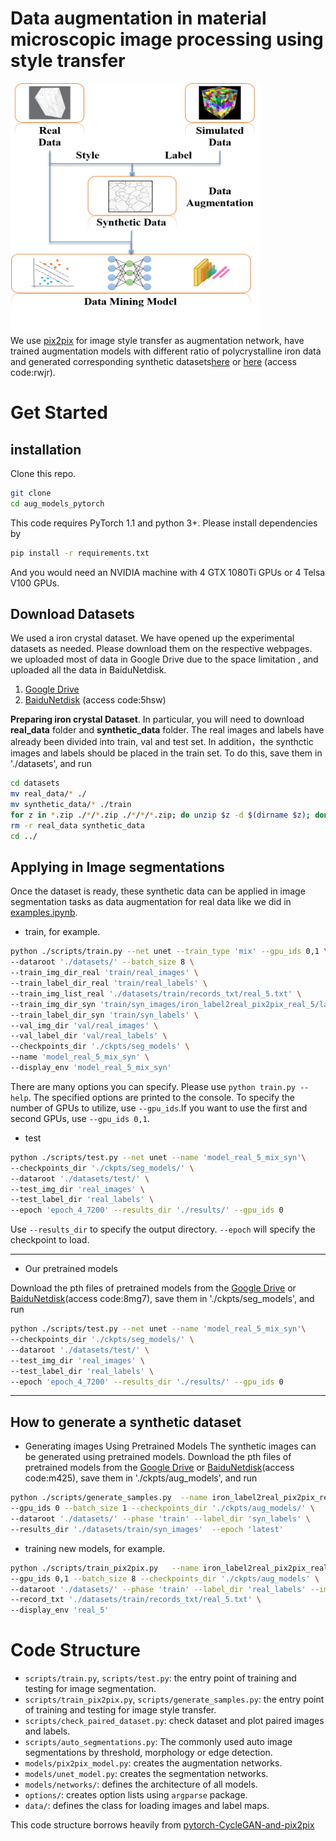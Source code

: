 # Data augmentation in material microscopic image processing using style transfer

<img src="./imgs/process.png" width="400" height="400" alt="data augmentation strategy"/><br>
We use [pix2pix](https://github.com/junyanz/pytorch-CycleGAN-and-pix2pix.git) for image style transfer as augmentation network, have trained augmentation models with different ratio of polycrystalline iron data and generated corresponding synthetic datasets[here](https://drive.google.com/drive/folders/1gaYX4draApnFKRZi5NSA0ggbBNoMimFP?usp=sharing) or [here](https://pan.baidu.com/s/1tdCBcQprOh9gFZuuqcPcOw) (access code:rwjr).

# Get Started
## installation
Clone this repo.
```bash
git clone
cd aug_models_pytorch
```
This code requires PyTorch 1.1 and python 3+. Please install dependencies by
```bash
pip install -r requirements.txt
```
And you would need an NVIDIA machine with 4 GTX 1080Ti GPUs or 4 Telsa V100 GPUs.

## Download Datasets
We used a iron crystal dataset. We have opened up the experimental datasets as needed. Please download them on the respective webpages. we uploaded most of data in Google Drive due to the space limitation , and uploaded all the data in BaiduNetdisk.
1. [Google Drive](https://drive.google.com/drive/folders/1DSePVowja0HyDmZ9g7Xlef4VW_YGqA_u?usp=sharing)
2. [BaiduNetdisk](https://pan.baidu.com/s/1Kdi-6-lJKI3c7prLRqVYVw) (access code:5hsw)

**Preparing iron crystal Dataset**. In particular, you will need to download **real_data** folder and **synthetic_data** folder. The real images and labels have already been divided into train, val and test set. In addition，the synthctic images and labels should be placed in the train set. To do this, save them in './datasets', and run
```bash
cd datasets
mv real_data/* ./
mv synthetic_data/* ./train
for z in *.zip ./*/*.zip ./*/*/*.zip; do unzip $z -d $(dirname $z); done
rm -r real_data synthetic_data
cd ../
```
## Applying in Image segmentations

Once the dataset is ready, these synthetic data can be applied in image segmentation tasks as data augmentation for real data like we did in [examples.ipynb](./examples.ipynb).

* train, for example.
```bash
python ./scripts/train.py --net unet --train_type 'mix' --gpu_ids 0,1 \
--dataroot './datasets/' --batch_size 8 \
--train_img_dir_real 'train/real_images' \
--train_label_dir_real 'train/real_labels' \
--train_img_list_real './datasets/train/records_txt/real_5.txt' \
--train_img_dir_syn 'train/syn_images/iron_label2real_pix2pix_real_5/latest' \
--train_label_dir_syn 'train/syn_labels' \
--val_img_dir 'val/real_images' \
--val_label_dir 'val/real_labels' \
--checkpoints_dir './ckpts/seg_models' \
--name 'model_real_5_mix_syn' \
--display_env 'model_real_5_mix_syn'
```
There are many options you can specify. Please use `python train.py --help`. The specified options are printed to the console. To specify the number of GPUs to utilize, use `--gpu_ids`.If you want to use the first and second GPUs, use `--gpu_ids 0,1`.

* test
```bash
python ./scripts/test.py --net unet --name 'model_real_5_mix_syn'\
--checkpoints_dir './ckpts/seg_models/' \
--dataroot './datasets/test/' \
--test_img_dir 'real_images' \
--test_label_dir 'real_labels' \
--epoch 'epoch_4_7200' --results_dir './results/' --gpu_ids 0
```
Use `--results_dir` to specify the output directory. `--epoch` will specify the checkpoint to load.
***
* Our pretrained models

Download the pth files of pretrained models from the [Google Drive](https://drive.google.com/drive/folders/1ZGARJIMT3nUw5pzw0ztD8Ql5OwS9aCW0?usp=sharing) or [BaiduNetdisk](https://pan.baidu.com/s/12I5YETYNTLCuhGsGR4205w)(access code:8mg7), save them in './ckpts/seg_models', and run
```bash
python ./scripts/test.py --net unet --name 'model_real_5_mix_syn'\
--checkpoints_dir './ckpts/seg_models/' \
--dataroot './datasets/test/' \
--test_img_dir 'real_images' \
--test_label_dir 'real_labels' \
--epoch 'epoch_4_7200' --results_dir './results/' --gpu_ids 0
```
***
## How to generate a synthetic dataset 
* Generating images Using Pretrained Models
The synthetic images can be generated using pretrained models.
Download the pth files of pretrained models from the [Google Drive](https://drive.google.com/drive/folders/152csoud9uHsxXEQNosucTPiWopFFAIFw?usp=sharing) or [BaiduNetdisk](https://pan.baidu.com/s/1jlx0aKRe4WA7JkbnQ8TMNg)(access code:m425), save them in './ckpts/aug_models', and run
```bash
python ./scripts/generate_samples.py  --name iron_label2real_pix2pix_real_5  --num_test 28800 \
--gpu_ids 0 --batch_size 1 --checkpoints_dir './ckpts/aug_models/' \
--dataroot './datasets/' --phase 'train' --label_dir 'syn_labels' \
--results_dir './datasets/train/syn_images'  --epoch 'latest'
```
* training new models, for example.
```bash
python ./scripts/train_pix2pix.py   --name iron_label2real_pix2pix_real_5 \
--gpu_ids 0,1 --batch_size 8 --checkpoints_dir './ckpts/aug_models' \
--dataroot './datasets/' --phase 'train' --label_dir 'real_labels' --image_dir 'real_images' \
--record_txt './datasets/train/records_txt/real_5.txt' \
--display_env 'real_5'
```
# Code Structure
- `scripts/train.py`, `scripts/test.py`: the entry point of training and testing for image segmentation.
- `scripts/train_pix2pix.py`, `scripts/generate_samples.py`: the entry point of training and testing for image style transfer.
- `scripts/check_paired_dataset.py`: check dataset and plot paired images and labels.
- `scripts/auto_segmentations.py`: The commonly used auto image segmentations by threshold, morphology or edge detection.
- `models/pix2pix_model.py`: creates the augmentation networks.
- `models/unet_model.py`: creates the segmentation networks.
- `models/networks/`: defines the architecture of all models.
- `options/`: creates option lists using `argparse` package.
- `data/`: defines the class for loading images and label maps.

This code structure borrows heavily from [pytorch-CycleGAN-and-pix2pix](https://github.com/junyanz/pytorch-CycleGAN-and-pix2pix.git)